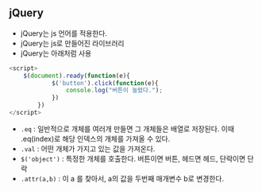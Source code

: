 ## jQuery
- jQuery는 js 언어를 적용한다.
- jQuery는 js로 만들어진 라이브러리
- jQuery는 아래처럼 사용
```javascript
<script>
    $(document).ready(function(e){ 
            $('button').click(function(e){
                console.log("버튼이 눌렸다.");
            })
        })
</script>
```

- <code>.eq</code> : 일반적으로 개체를 여러개 만들면 그 개체들은 배열로 저장된다. 이때 .eq(index)로 해당 인덱스의 개체를 가져올 수 있다.
- <code>.val</code> : 어떤 개체가 가지고 있는 값을 가져온다.
- <code>$('object')</code> : 특정한 개체를 호출한다. 버튼이면 버튼, 헤드면 헤드, 단락이면 단락
- <code>.attr(a,b)</code> : 이 a 를 찾아서, a의 값을 두번째 매개변수 b로 변경한다.